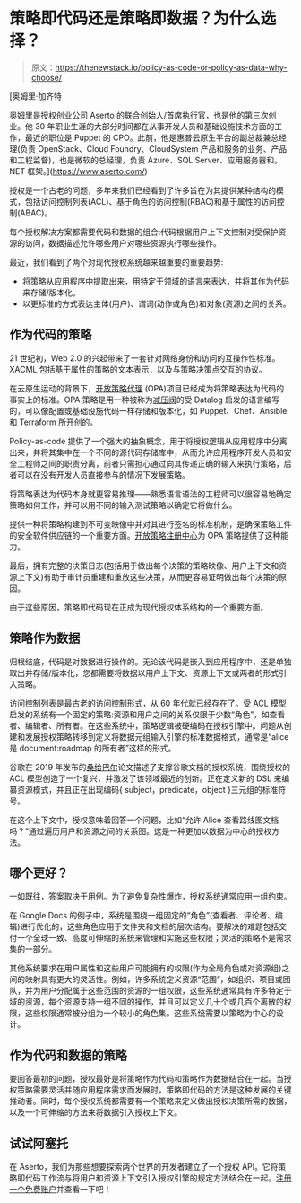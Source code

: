 # 策略即代码还是策略即数据？为什么选择？

> 原文：<https://thenewstack.io/policy-as-code-or-policy-as-data-why-choose/>

[](https://www.aserto.com/)

 [奥姆里·加齐特

奥姆里是授权创业公司 Aserto 的联合创始人/首席执行官，也是他的第三次创业。他 30 年职业生涯的大部分时间都在从事开发人员和基础设施技术方面的工作，最近的职位是 Puppet 的 CPO。此前，他是惠普云原生平台的副总裁兼总经理(负责 OpenStack、Cloud Foundry、CloudSystem 产品和服务的业务、产品和工程监督)，也是微软的总经理，负责 Azure、SQL Server、应用服务器和。NET 框架。](https://www.aserto.com/) [](https://www.aserto.com/)

授权是一个古老的问题，多年来我们已经看到了许多旨在为其提供某种结构的模式，包括访问控制列表(ACL)、基于角色的访问控制(RBAC)和基于属性的访问控制(ABAC)。

每个授权解决方案都需要代码和数据的组合:代码根据用户上下文控制对受保护资源的访问，数据描述允许哪些用户对哪些资源执行哪些操作。

最近，我们看到了两个对现代授权系统越来越重要的重要趋势:

*   将策略从应用程序中提取出来，用特定于领域的语言来表达，并将其作为代码来存储/版本化。
*   以更标准的方式表达主体(用户)、谓词(动作或角色)和对象(资源)之间的关系。

## 作为代码的策略

21 世纪初，Web 2.0 的兴起带来了一套针对网络身份和访问的互操作性标准。XACML 包括基于属性的策略的文本表示，以及与策略决策点交互的协议。

在云原生运动的背景下，[开放策略代理](http://openpolicyagent.org) (OPA)项目已经成为将策略表达为代码的事实上的标准。OPA 策略是用一种被称为[减压阀](https://www.openpolicyagent.org/docs/latest/policy-language/)的受 Datalog 启发的语言编写的，可以像配置或基础设施代码一样存储和版本化，如 Puppet、Chef、Ansible 和 Terraform 所开创的。

Policy-as-code 提供了一个强大的抽象概念，用于将授权逻辑从应用程序中分离出来，并将其集中在一个不同的源代码存储库中，从而允许应用程序开发人员和安全工程师之间的职责分离，前者只需担心通过向其传递正确的输入来执行策略，后者可以在没有开发人员直接参与的情况下发展策略。

将策略表达为代码本身就更容易推理——熟悉语言语法的工程师可以很容易地确定策略如何工作，并可以用不同的输入测试策略以确定它将做什么。

提供一种将策略构建到不可变映像中并对其进行签名的标准机制，是确保策略工件的安全软件供应链的一个重要方面。[开放策略注册中心](http://openpolicyregistry.io)为 OPA 策略提供了这种能力。

最后，拥有完整的决策日志(包括用于做出每个决策的策略映像、用户上下文和资源上下文)有助于审计员重建和重放这些决策，从而更容易证明做出每个决策的原因。

由于这些原因，策略即代码现在正成为现代授权体系结构的一个重要方面。

## 策略作为数据

归根结底，代码是对数据进行操作的。无论该代码是嵌入到应用程序中，还是单独取出并存储/版本化，您都需要将数据以用户上下文、资源上下文或两者的形式引入策略。

访问控制列表是最古老的访问控制形式，从 60 年代就已经存在了。受 ACL 模型启发的系统有一个固定的策略:资源和用户之间的关系仅限于少数“角色”，如查看者、编辑者、所有者。在这些系统中，策略逻辑被硬编码在授权引擎中。问题从创建和发展授权策略转移到定义将数据元组输入引擎的标准数据格式，通常是“alice 是 document:roadmap 的所有者”这样的形式。

谷歌在 2019 年发布的[桑给巴尔](https://research.google/pubs/pub48190/)论文描述了支撑谷歌文档的授权系统，围绕授权的 ACL 模型创造了一个复兴，并激发了该领域最近的创新。正在定义新的 DSL 来编纂资源模式，并且正在出现编码{ subject，predicate，object }三元组的标准符号。

在这个上下文中，授权意味着回答一个问题，比如“允许 Alice 查看路线图文档吗？”通过遍历用户和资源之间的关系图。这是一种更加以数据为中心的授权方法。

## 哪个更好？

一如既往，答案取决于用例。为了避免复杂性爆炸，授权系统通常应用一组约束。

在 Google Docs 的例子中，系统是围绕一组固定的“角色”(查看者、评论者、编辑)进行优化的，这些角色应用于文件夹和文档的层次结构。要解决的难题包括交付一个全球一致、高度可伸缩的系统来管理和实施这些权限；灵活的策略不是需求集的一部分。

其他系统要求在用户属性和这些用户可能拥有的权限(作为全局角色或对资源组)之间的映射具有更大的灵活性。例如，许多系统定义资源“范围”，如组织、项目或团队，并为用户分配属于这些范围的资源的一组权限，这些系统通常具有许多特定于域的资源，每个资源支持一组不同的操作，并且可以定义几十个或几百个离散的权限，这些权限通常被分组为一个较小的角色集。这些系统需要以策略为中心的设计。

## 作为代码和数据的策略

要回答最初的问题，授权最好是将策略作为代码和策略作为数据结合在一起。当授权策略需要灵活并随应用程序需求而发展时，策略即代码的方法是这种发展的关键推动者。同时，每个授权系统都需要有一个策略来定义做出授权决策所需的数据，以及一个可伸缩的方法来将数据引入授权上下文。

## 试试阿塞托

在 Aserto，我们为那些想要探索两个世界的开发者建立了一个授权 API。它将策略即代码工作流与将用户和资源上下文引入授权引擎的规定方法结合在一起。[注册一个免费账户](https://aserto.com/#sign-up)并查看一下吧！

<svg xmlns:xlink="http://www.w3.org/1999/xlink" viewBox="0 0 68 31" version="1.1"><title>Group</title> <desc>Created with Sketch.</desc></svg>